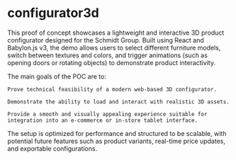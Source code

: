 # configurator3d

This proof of concept showcases a lightweight and interactive 3D product configurator designed for the Schmidt Group. Built using React and Babylon.js v3, the demo allows users to select different furniture models, switch between textures and colors, and trigger animations (such as opening doors or rotating objects) to demonstrate product interactivity.

The main goals of the POC are to:

    Prove technical feasibility of a modern web-based 3D configurator.

    Demonstrate the ability to load and interact with realistic 3D assets.

    Provide a smooth and visually appealing experience suitable for integration into an e-commerce or in-store tablet interface.

The setup is optimized for performance and structured to be scalable, with potential future features such as product variants, real-time price updates, and exportable configurations.
